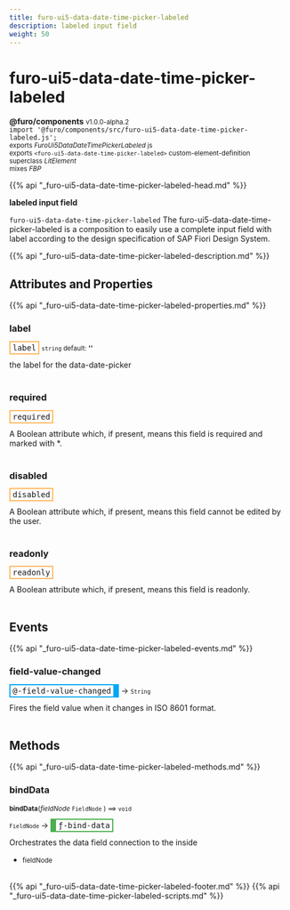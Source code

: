 ```yaml
---
title: furo-ui5-data-date-time-picker-labeled
description: labeled input field
weight: 50
---
```


# furo-ui5-data-date-time-picker-labeled
**@furo/components** <small>v1.0.0-alpha.2</small>
<br>`import '@furo/components/src/furo-ui5-data-date-time-picker-labeled.js';`<small>
<br>exports *FuroUi5DataDateTimePickerLabeled* js
<br>exports `<furo-ui5-data-date-time-picker-labeled>` custom-element-definition
<br>superclass *LitElement*
<br> mixes *FBP*</small>

{{% api "_furo-ui5-data-date-time-picker-labeled-head.md" %}}

**labeled input field**

`furo-ui5-data-date-time-picker-labeled`
The furo-ui5-data-date-time-picker-labeled is a composition to easily use a complete input field with label according
to the design specification of SAP Fiori Design System.

{{% api "_furo-ui5-data-date-time-picker-labeled-description.md" %}}


## Attributes and Properties
{{% api "_furo-ui5-data-date-time-picker-labeled-properties.md" %}}





### **label**

<span  style="border-width:2px; border-style: solid;border-color:  rgb(255, 182, 91);font-family:monospace; padding:2px 4px;">label</span>
<small>`string` default: **&#39;&#39;**</small>

the label for the data-date-picker
<br><br>

### **required**

<span  style="border-width:2px; border-style: solid;border-color:  rgb(255, 182, 91);font-family:monospace; padding:2px 4px;">required</span>
</small>

A Boolean attribute which, if present, means this field is required and marked with *.
<br><br>

### **disabled**

<span  style="border-width:2px; border-style: solid;border-color:  rgb(255, 182, 91);font-family:monospace; padding:2px 4px;">disabled</span>
</small>

A Boolean attribute which, if present, means this field cannot be edited by the user.
<br><br>

### **readonly**

<span  style="border-width:2px; border-style: solid;border-color:  rgb(255, 182, 91);font-family:monospace; padding:2px 4px;">readonly</span>
</small>

A Boolean attribute which, if present, means this field is readonly.
<br><br>
## Events
{{% api "_furo-ui5-data-date-time-picker-labeled-events.md" %}}

### **field-value-changed**
<span  style="border-width:2px 10px 2px 2px; border-style: solid;border-color:  rgb(2, 168, 244);font-family:monospace; padding:2px 4px;">@-field-value-changed</span>
→ <small>`String`</small>

Fires the field value when it changes in ISO 8601 format.
<br><br>

## Methods
{{% api "_furo-ui5-data-date-time-picker-labeled-methods.md" %}}



### **bindData**
<small>**bindData**(*fieldNode* `FieldNode` ) ⟹ `void`</small>

<small>`FieldNode` </small> →
<span  style="border-width:2px 2px 2px 10px; border-style: solid;border-color:  rgb(76, 175, 80);font-family:monospace; padding:2px 4px;">ƒ-bind-data</span>

Orchestrates the data field connection to the inside

- <small>fieldNode </small>
<br><br>








{{% api "_furo-ui5-data-date-time-picker-labeled-footer.md" %}}
{{% api "_furo-ui5-data-date-time-picker-labeled-scripts.md" %}}
